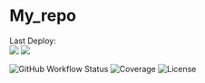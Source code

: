 # My_repo

Last Deploy:<br>
<img src="https://github.com/SergeyKirakosyan/My_repo/actions/workflows/deploy.yml/badge.svg?branch=master"> <a href="https://opensource.org/licenses/MIT"><img src="https://img.shields.io/badge/License-MIT-yellow.svg"></a>

![GitHub Workflow Status](https://img.shields.io/github.com/SergeyKirakosyan/My_repo/actions/workflows/deploy.yml)
![Coverage](https://img.shields.io/codecov/c/github.com/SergeyKirakosyan/My_repo)
![License](https://img.shields.io/github.com/SergeyKirakosyan/My_repo)
